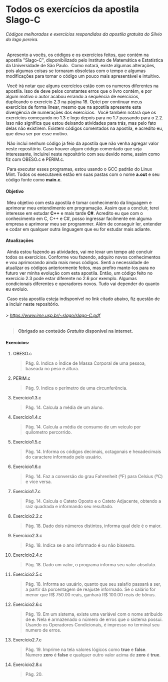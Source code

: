 # Todos os exercícios da apostila Slago-C

###### Códigos melhorados e exercícios respondidos da apostila gratuita do Silvio do lago pereira.

​		Apresento a vocês, os códigos e os exercícios feitos, que contém na apostila "Slago-C", disponibilizado pelo Instituto de Matemática e Estatística da Universidade de São Paulo. 
​		Como notará, existe algumas alterações, pois algumas coisas se tornaram obsoletas com o tempo e algumas modificações para tornar o código um pouco mais apresentável e intuítivo.

​		Você irá notar que alguns exercícios estão com os numeros diferentes na apostila. Isso de deve pelos constantes erros que o livro contém, e por algum motivo o autor acabou errando a sequência de exercícios, duplicando o exercício 2.3 na página 18. Optei por continuar meus exercícios de forma linear, mesmo que na apostila apresente esta divergência de numerações dos exercícios.
​		Você também notará que os exercícios começando no 1.3 e logo depois para no 1.7 passando para o 2.2. Isso não significa que estou deixando atividades para trás, mas pelo fato delas não existirem. Existem códigos comentados na apostila, e acredito eu, que deva ser por esse motivo. 

​		Não inclui nenhum código ja feio da apostila que não venha agregar valor neste repositório. Caso houver algum código comentado que seja interessante, incluirei neste repositório com seu devido nome, assim como fiz com OBESO.c e PERIM.c. 

​		Para executar esses programas, estou usando o GCC padrão do Linux Mint. Todos os executaveis estão em suas pastas com o nome **a.out** e seu código fonte como **main.c**. 



#### Objetivo

​		Meu objetivo com esta apostila é tomar conhecimento da linguagem e aprimorar meu entendimento em programação.  Assim que a concluir, terei interesse em estudar **C++** e mais tarde **C#**. Acredito eu que com o conhecimento em C, C++ e C#, posso ingressar facilmente em alguma empresa e aprimorar meu ser programmer. Além de conseguir ler, entender e codar em qualquer outra linguagem que eu for estudar mais adiante.



#### Atualizações

​		Ainda estou fazendo as atividades, vai me levar um tempo até concluir todos os exercícios. Conforme vou fazendo, adquiro novos conhecimentos e vou aprimorando ainda mais meus códigos. Senti a necessidade de atualizar os códigos anteriormente feitos, mas prefiro mante-los para no futuro ver minha evolução com esta apostila. Então, um código feito no exercício 2.3 pode estar diferente no 2.6 por exemplo. Algumas condicionais diferentes e operadores novos. Tudo vai depender do quanto eu evoluio.



​		Caso esta apostila esteja indisponível no link citado abaixo, fiz questão de a incluir neste repositório.

###### > https://www.ime.usp.br/~slago/slago-C.pdf

> **Obrigado ao conteúdo _Gratuito_ disponivel na internet.**

#### Exercícios:

1. OBESO.c

   > Pág. 8. Indica o Índice de Massa Corporal de uma pessoa, baseada no peso e altura.

2. PERIM.c

   > Pág. 9. Indica o perímetro de uma circunferência.

3. Exercício1.3.c

   > Pág. 14. Calcula a média de um aluno.

4. Exercício1.4.c

   > Pág. 14. Calcula a média de consumo de um veículo por quilometro percorrido.

5. Exercício1.5.c

   > Pág. 14. Informa os códigos decimais, octagonais e hexadecimais do caractere informado pelo usuário.

6. Exercício1.6.c

   > Pág. 14. Faz a conversão do grau Fahrenheit (ºF) para Celsius (ºC) e vice versa.

7. Exercício1.7.c

   > Pág. 14. Calcula o Cateto Oposto e o  Cateto Adjacente, obtendo a raiz quadrada e informando seu resultado.

12. Exercício2.2.c

    > Pág. 18. Dado dois números distintos, informa qual dele é o maior.

13. Exercício2.3.c

    > Pág. 18. Indica se o ano informado é ou não bissexto.

14. Exercício2.4.c

    > Pág. 18. Dado um valor, o programa informa seu valor absoluto. 
    
11. Exercício2.5.c

    > Pág. 18. Informa ao usuário, quanto que seu salaŕio passará a ser, a partir da porcentagem de reajuste informado. Se o salário for menor que R$ 750.00 reais, ganhará R$ 100.00 reais de bônus.

12. Exercício2.6.c

    > Pág. 19. Em um sistema, existe uma variável com o nome atribuido de **e**. Nela é armazenado o número de erros que o sistema possui. Usando os Operadores Condicionais, é impresso no terminal seu numero de erros.
    >
    
13. Exercício2.7.c

    > Pág. 19. Imprime na tela valores lógicos como **true** e **false**. Numero **zero** é **false** e qualquer outro valor acima de **zero** é **true**.

14. Exercício2.8.c

    > Pág. 20. 